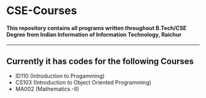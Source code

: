 # CSE-Courses
#### This repository contains all programs written throughout B.Tech/CSE Degree from Indian Information of Information Technology, Raichur
---
## Currently it has codes for the following Courses
- ID110 (Introduction to Progamming)
- CS103 (Introduction to Object Oriented Programming)
- MA002 (Mathematics -II)
